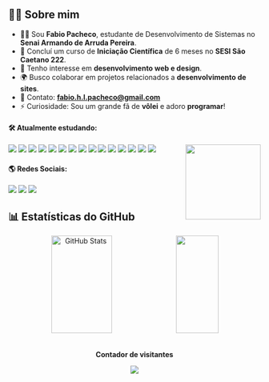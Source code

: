 ## 🙋‍♂️ Sobre mim

- 👨‍💻 Sou **Fabio Pacheco**, estudante de Desenvolvimento de Sistemas no **Senai Armando de Arruda Pereira**.
- 🔬 Concluí um curso de **Iniciação Científica** de 6 meses no **SESI São Caetano 222**.
- 🎨 Tenho interesse em **desenvolvimento web e design**.
- 🌍 Busco colaborar em projetos relacionados a **desenvolvimento de sites**.
- 📩 Contato: **fabio.h.l.pacheco@gmail.com**
- ⚡ Curiosidade: Sou um grande fã de **vôlei** e adoro **programar**!

#### 🛠️ Atualmente estudando:

<div dir="auto">
  <img src="https://img.shields.io/badge/GitHub-100000?style=for-the-badge&logo=github&logoColor=white"/>
  <img src="https://img.shields.io/badge/React_Native-20232A?style=for-the-badge&logo=react&logoColor=61DAFB" />
  <img src="https://img.shields.io/badge/Next.js-000?logo=nextdotjs&logoColor=fff&style=for-the-badge"/>
  <img src="https://img.shields.io/badge/Node.js-43853D?style=for-the-badge&logo=node.js&logoColor=black"/>
  <img src="https://img.shields.io/badge/JavaScript-F7DF1E?style=for-the-badge&logo=javascript&logoColor=black"/>
  <img src="https://img.shields.io/badge/MySQL-005C84?style=for-the-badge&logo=mysql&logoColor=white" />
  <img src="https://img.shields.io/badge/Canva-%2300C4CC.svg?&style=for-the-badge&logo=Canva&logoColor=white" />
  <img src="https://img.shields.io/badge/Figma-F24E1E?style=for-the-badge&logo=figma&logoColor=white" />
  <img src="https://img.shields.io/badge/Bootstrap-563D7C?style=for-the-badge&logo=bootstrap&logoColor=white"/>
  <img src="https://img.shields.io/badge/tailwindcss-%2338B2AC.svg?style=for-the-badge&logo=tailwind-css&logoColor=white"/>
  <img src="https://github.com/user-attachments/assets/9302bd6a-5de7-480d-8867-2c52c2ac0ac2" width="150px" align="right" borderRadius="100px" />
  <img src="https://img.shields.io/badge/Notion-%23000000.svg?style=for-the-badge&logo=notion&logoColor=white" />
  <img src="https://img.shields.io/badge/Microsoft_Azure-0089D6?style=for-the-badge&logo=microsoft-azure&logoColor=white" />
  <img src="https://img.shields.io/badge/Visual_Studio_Code-0078D4?style=for-the-badge&logo=visual%20studio%20code&logoColor=white" />
  <img src="https://img.shields.io/badge/azure-%230072C6.svg?style=for-the-badge&logo=microsoftazure&logoColor=white" />
  <img src="https://img.shields.io/badge/Linux-FCC624?style=for-the-badge&logo=linux&logoColor=black" />

</div>

#### 🌎 Redes Sociais:

<div>  
  <a href="mailto:fabio.h.l.pacheco@gmail.com"><img src="https://img.shields.io/badge/Gmail-D14836?style=for-the-badge&logo=gmail&logoColor=white" target="_blank"></a>
  <a href="https://www.linkedin.com/in/fabio-pachecoo/" target="_blank"><img src="https://img.shields.io/badge/-LinkedIn-%230077B5?style=for-the-badge&logo=linkedin&logoColor=white" target="_blank"></a>
  <a href="https://instagram.com/fb_pachecoo" target="_blank"><img src="https://img.shields.io/badge/-Instagram-%23E4405F?style=for-the-badge&logo=instagram&logoColor=white"></a>
</div>

## 📊 Estatísticas do GitHub

<div align="center">  
  <img width="49%" height="195px" src="https://github-readme-stats.vercel.app/api?username=pachec0js&show_icons=true&count_private=true&hide_border=true&title_color=ff91a4&icon_color=00FFFF&text_color=c9d1d9&bg_color=0d1117" alt="GitHub Stats" /> 
  <img width="41%" height="195px" src="https://github-readme-stats.vercel.app/api/top-langs/?username=pachec0js&layout=compact&hide_border=true&title_color=ff91a4&text_color=00FFFF&bg_color=0d1117" />
</div>

<div align="center">
  <br>
  <p align="center"><b>Contador de visitantes</b></p>  
  <p align="center"><img align="center" src="https://profile-counter.glitch.me/{pachec0js}/count.svg" /></p> 
  <br>
</div>

